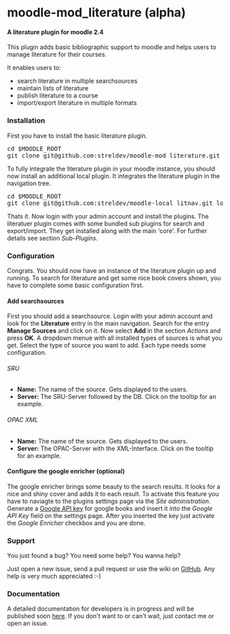 # moodle-mod_literature (alpha)


#### A literature plugin for moodle 2.4

This plugin adds basic bibliographic support to moodle and helps users to manage literature for their courses.

It enables users to:

+ search literature in multiple searchsources
+ maintain lists of literature
+ publish literature to a course
+ import/export literature in multiple formats


### Installation

First you have to install the basic literature plugin.

<pre>cd $MOODLE_ROOT
git clone git@github.com:streldev/moodle-mod_literature.git mod/literature
</pre>

To fully integrate the literature plugin in your moodle instance, you should now install an additional local plugin. It integrates the literature plugin in the navigation tree.

<pre>cd $MOODLE_ROOT
git clone git@github.com:streldev/moodle-local_litnav.git local/litnav
</pre>

Thats it. Now login with your admin account and install the plugins. The literatuer plugin comes with some bundled sub plugins for search and export/import. They get installed along with the main 'core'. For further details see section *Sub-Plugins*.


### Configuration

Congrats. You should now have an instance of the literature plugin up and running.
To search for literature and get some nice book covers shown, you have to complete some basic configuration first.

#### Add searchsources

First you should add a searchsource. Login with your admin account and look for the **Literature** entry in the main navigation. Search for the entry **Manage Sources** and click on it. Now select **Add** in the section *Actions* and press **OK**. A dropdown menue with all installed types of sources is what you get. Select the type of source you want to add. Each type needs some configuration.

###### SRU

+ **Name:** The name of the source. Gets displayed to the users.
+ **Server:** The SRU-Server followed by the DB. Click on the tooltip for an example.


###### OPAC XML

+ **Name:** The name of the source. Gets displayed to the users.
+ **Server:** The OPAC-Server with the XML-Interface. Click on the tooltip for an example.


#### Configure the google enricher (optional)

The google enricher brings some beauty to the search results. It looks for a nice and shiny cover and adds it to each result. To activate this feature you have to naviagte to the plugins settings page via the *Site administration*. Generate a [Google API key](https://code.google.com/apis/console) for google books and insert it into the *Google API Key* field on the settings page. After you inserted the key just activate the *Google Enricher* checkbox and you are done.


### Support

You just found a bug? You need some help? You wanna help?

Just open a new issue, send a pull request or use the wiki on [GitHub](https://github.com/streldev/moodle-mod_literature). Any help is very much appreciated :-)

### Documentation

A detailed documentation for developers is in progress and will be published soon [here](https://github.com/streldev/moodle-mod_literature/wiki). If you don't want to or can't wait, just contact me or open an issue.

